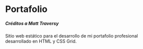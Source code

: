 # Portafolio
##### Créditos a Matt Traversy ####
Sitio web estático para el desarrollo de mi portafolio profesional desarrollado en HTML y CSS Grid.

